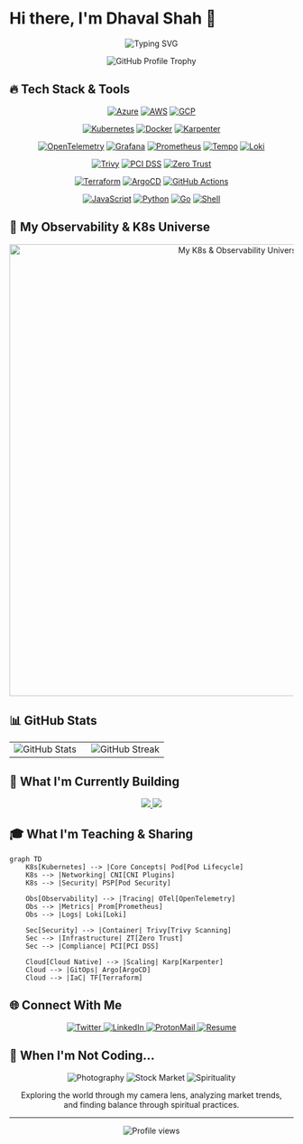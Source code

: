 # Hi there, I'm Dhaval Shah 👋

<div align="center">
  
  <img src="https://readme-typing-svg.herokuapp.com?font=Fira+Code&weight=600&size=25&pause=1000&color=3795F6&center=true&vCenter=true&random=false&width=600&height=70&lines=DevOps+Engineer+%26+Cloud+Architect;Kubernetes+%26+Observability+Expert;Security+Enthusiast;Infrastructure+as+Code+Specialist" alt="Typing SVG" />
  
  <br/>
  
  ![GitHub Profile Trophy](https://github-profile-trophy.vercel.app/?username=dhaval512&theme=nord&column=8&margin-w=15&margin-h=15)
  
</div>

## 🔥 Tech Stack & Tools

<div align="center">
  
  <!-- Cloud -->
  <a href="#"><img src="https://img.shields.io/badge/Azure-0078D4?style=for-the-badge&logo=microsoftazure&logoColor=white" alt="Azure"/></a>
  <a href="#"><img src="https://img.shields.io/badge/AWS-232F3E?style=for-the-badge&logo=amazonaws&logoColor=white" alt="AWS"/></a>
  <a href="#"><img src="https://img.shields.io/badge/GCP-4285F4?style=for-the-badge&logo=googlecloud&logoColor=white" alt="GCP"/></a>
  
  <!-- Containers & Orchestration -->
  <a href="#"><img src="https://img.shields.io/badge/Kubernetes-326CE5?style=for-the-badge&logo=kubernetes&logoColor=white" alt="Kubernetes"/></a>
  <a href="#"><img src="https://img.shields.io/badge/Docker-2496ED?style=for-the-badge&logo=docker&logoColor=white" alt="Docker"/></a>
  <a href="#"><img src="https://img.shields.io/badge/Karpenter-326CE5?style=for-the-badge&logo=kubernetes&logoColor=white" alt="Karpenter"/></a>
  
  <!-- Observability -->
  <a href="#"><img src="https://img.shields.io/badge/OpenTelemetry-4287f5?style=for-the-badge&logo=opentelemetry&logoColor=white" alt="OpenTelemetry"/></a>
  <a href="#"><img src="https://img.shields.io/badge/Grafana-F46800?style=for-the-badge&logo=grafana&logoColor=white" alt="Grafana"/></a>
  <a href="#"><img src="https://img.shields.io/badge/Prometheus-E6522C?style=for-the-badge&logo=prometheus&logoColor=white" alt="Prometheus"/></a>
  <a href="#"><img src="https://img.shields.io/badge/Tempo-00568b?style=for-the-badge&logo=grafana&logoColor=white" alt="Tempo"/></a>
  <a href="#"><img src="https://img.shields.io/badge/Loki-922cac?style=for-the-badge&logo=grafana&logoColor=white" alt="Loki"/></a>
  
  <!-- Security -->
  <a href="#"><img src="https://img.shields.io/badge/Trivy-2496ED?style=for-the-badge&logo=aquasecurity&logoColor=white" alt="Trivy"/></a>
  <a href="#"><img src="https://img.shields.io/badge/PCIDss-16749e?style=for-the-badge&logo=pcisecuritystandards&logoColor=white" alt="PCI DSS"/></a>
  <a href="#"><img src="https://img.shields.io/badge/ZeroTrust-000000?style=for-the-badge&logo=zeronet&logoColor=white" alt="Zero Trust"/></a>
  
  <!-- IaC & GitOps -->
  <a href="#"><img src="https://img.shields.io/badge/Terraform-7B42BC?style=for-the-badge&logo=terraform&logoColor=white" alt="Terraform"/></a>
  <a href="#"><img src="https://img.shields.io/badge/ArgoCD-EF7B4D?style=for-the-badge&logo=argo&logoColor=white" alt="ArgoCD"/></a>
  <a href="#"><img src="https://img.shields.io/badge/GitHub_Actions-2088FF?style=for-the-badge&logo=githubactions&logoColor=white" alt="GitHub Actions"/></a>
  
  <!-- Languages -->
  <a href="#"><img src="https://img.shields.io/badge/JavaScript-F7DF1E?style=for-the-badge&logo=javascript&logoColor=black" alt="JavaScript"/></a>
  <a href="#"><img src="https://img.shields.io/badge/Python-3776AB?style=for-the-badge&logo=python&logoColor=white" alt="Python"/></a>
  <a href="#"><img src="https://img.shields.io/badge/Go-00ADD8?style=for-the-badge&logo=go&logoColor=white" alt="Go"/></a>
  <a href="#"><img src="https://img.shields.io/badge/Shell-5391FE?style=for-the-badge&logo=gnu-bash&logoColor=white" alt="Shell"/></a>
  
</div>

## 🌟 My Observability & K8s Universe

<div align="center">
  <picture>
    <source media="(prefers-color-scheme: dark)" srcset="https://raw.githubusercontent.com/dhaval512/dhaval512/main/assets/darkmode.svg">
    <source media="(prefers-color-scheme: light)" srcset="https://raw.githubusercontent.com/dhaval512/dhaval512/main/assets/lightmode.svg">
    <img alt="My K8s & Observability Universe" src="https://raw.githubusercontent.com/dhaval512/dhaval512/main/assets/darkmode.svg" width="800px">
  </picture>
</div>

## 📊 GitHub Stats

<div align="center">
  <table>
    <tr>
      <td valign="top" width="50%">
        <img src="https://github-readme-stats.vercel.app/api?username=dhaval512&show_icons=true&theme=tokyonight&hide_border=true&count_private=true" alt="GitHub Stats" />
      </td>
      <td valign="top" width="50%">
        <img src="https://github-readme-streak-stats.herokuapp.com/?user=drpdishant&theme=tokyonight&hide_border=true" alt="GitHub Streak" />
      </td>
    </tr>
  </table>
</div>

## 🚀 What I'm Currently Building

<div align="center">
  <a href="https://github.com/drpdishant/k8s-labs">
    <img src="https://github-readme-stats.vercel.app/api/pin/?username=drpdishant&repo=k8s-labs&title_color=ffffff&text_color=c9cacc&icon_color=4AB197&bg_color=1A2B34" />
  </a>
  <a href="https://github.com/drpdishant/aws-oidc">
    <img src="https://github-readme-stats.vercel.app/api/pin/?username=drpdishant&repo=aws-oidc&title_color=ffffff&text_color=c9cacc&icon_color=4AB197&bg_color=1A2B34" />
  </a>
</div>

## 🎓 What I'm Teaching & Sharing

```mermaid
graph TD
    K8s[Kubernetes] --> |Core Concepts| Pod[Pod Lifecycle]
    K8s --> |Networking| CNI[CNI Plugins]
    K8s --> |Security| PSP[Pod Security]
    
    Obs[Observability] --> |Tracing| OTel[OpenTelemetry]
    Obs --> |Metrics| Prom[Prometheus]
    Obs --> |Logs| Loki[Loki]
    
    Sec[Security] --> |Container| Trivy[Trivy Scanning]
    Sec --> |Infrastructure| ZT[Zero Trust]
    Sec --> |Compliance| PCI[PCI DSS]
    
    Cloud[Cloud Native] --> |Scaling| Karp[Karpenter]
    Cloud --> |GitOps| Argo[ArgoCD]
    Cloud --> |IaC| TF[Terraform]
```

## 🌐 Connect With Me

<div align="center">
  <a href="https://twitter.com/yourusername">
    <img src="https://img.shields.io/badge/Twitter-1DA1F2?style=for-the-badge&logo=twitter&logoColor=white" alt="Twitter"/>
  </a>
  <a href="https://www.linkedin.com/in/yourusername/">
    <img src="https://img.shields.io/badge/LinkedIn-0077B5?style=for-the-badge&logo=linkedin&logoColor=white" alt="LinkedIn"/>
  </a>
  <a href="mailto:drpdishant@proton.me">
    <img src="https://img.shields.io/badge/ProtonMail-8B89CC?style=for-the-badge&logo=protonmail&logoColor=white" alt="ProtonMail"/>
  </a>
  <a href="https://dishant.me/CV%20English.pdf">
    <img src="https://img.shields.io/badge/Resume-EC1C24?style=for-the-badge&logo=adobe-acrobat-reader&logoColor=white" alt="Resume"/>
  </a>
</div>

## 🌟 When I'm Not Coding...

<div align="center">
  <img src="https://img.shields.io/badge/Photography-📸-FF7518?style=for-the-badge" alt="Photography"/>
  <img src="https://img.shields.io/badge/Stock_Market-📈-2E8B57?style=for-the-badge" alt="Stock Market"/>
  <img src="https://img.shields.io/badge/Spirituality-☯️-9370DB?style=for-the-badge" alt="Spirituality"/>
  
  Exploring the world through my camera lens, analyzing market trends,<br>and finding balance through spiritual practices.
</div>

---

<div align="center">
  <img src="https://komarev.com/ghpvc/?username=drpdishant&style=flat-square&color=blue" alt="Profile views"/>
</div>



